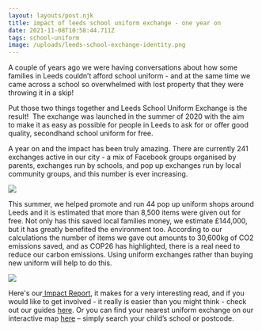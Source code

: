 ```yaml
---
layout: layouts/post.njk
title: impact of leeds school uniform exchange - one year on
date: 2021-11-08T10:58:44.711Z
tags: school-uniform
image: /uploads/leeds-school-exchange-identity.png
---
```

<!--StartFragment-->

A couple of years ago we were having conversations about how some families in Leeds couldn’t afford school uniform - and at the same time we came across a school so overwhelmed with lost property that they were throwing it in a skip!

Put those two things together and Leeds School Uniform Exchange is the result!  The exchange was launched in the summer of 2020 with the aim to make it as easy as possible for people in Leeds to ask for or offer good quality, secondhand school uniform for free. 

A year on and the impact has been truly amazing. There are currently 241 exchanges active in our city - a mix of Facebook groups organised by parents, exchanges run by schools, and pop up exchanges run by local community groups, and this number is ever increasing.

![](/uploads/leeds-school-uniform-exchange-impact-report-2-1-.png)

This summer, we helped promote and run 44 pop up uniform shops around Leeds and it is estimated that more than 8,500 items were given out for free. Not only has this saved local families money, we estimate £144,000, but it has greatly benefited the environment too. According to our calculations the number of items we gave out amounts to 30,600kg of CO2 emissions saved, and as COP26 has highlighted, there is a real need to reduce our carbon emissions. Using uniform exchanges rather than buying new uniform will help to do this.

![](/uploads/school-uniform-impact-cover.jpg)

Here's our[ Impact Report,](https://issuu.com/zerowasteleeds/docs/leeds_school_uniform_exchange_impact_report_3_) it makes for a very interesting read, and if you would like to get involved - it really is easier than you might think - check out our guides [here](https://leedsuniformexchange.org.uk/get-involved/). Or you can find your nearest uniform exchange on our interactive map [here](https://leedsuniformexchange.org.uk/map/) – simply search your child’s school or postcode.

<!--EndFragment-->
